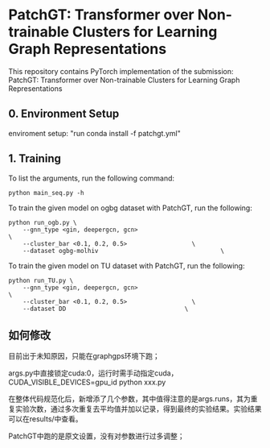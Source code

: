 # PatchGT: Transformer over Non-trainable Clusters for Learning Graph Representations

This repository contains PyTorch implementation of the submission: PatchGT: Transformer over Non-trainable Clusters for
Learning Graph Representations

## 0. Environment Setup

enviroment setup: "run conda install -f patchgt.yml"

## 1. Training

To list the arguments, run the following command:

```
python main_seq.py -h
```

To train the given model on ogbg dataset with PatchGT, run the following:

``` 
python run_ogb.py \
    --gnn_type <gin, deepergcn, gcn>                                  \
    --cluster_bar <0.1, 0.2, 0.5>                  \
    --dataset ogbg-molhiv                                  \                       
```    

To train the given model on TU dataset with PatchGT, run the following:

``` 
python run_TU.py \
    --gnn_type <gin, deepergcn, gcn>                                  \
    --cluster_bar <0.1, 0.2, 0.5>                  \
    --dataset DD                                 \                       
```    
   
## 如何修改
目前出于未知原因，只能在graphgps环境下跑；

args.py中直接锁定cuda:0，运行时需手动指定cuda，CUDA_VISIBLE_DEVICES=gpu_id python xxx.py

在整体代码规范化后，新增添了几个参数，其中值得注意的是args.runs，其为重复实验次数，通过多次重复去平均值并加以记录，得到最终的实验结果。实验结果可以在results/中查看。

PatchGT中跑的是原文设置，没有对参数进行过多调整；